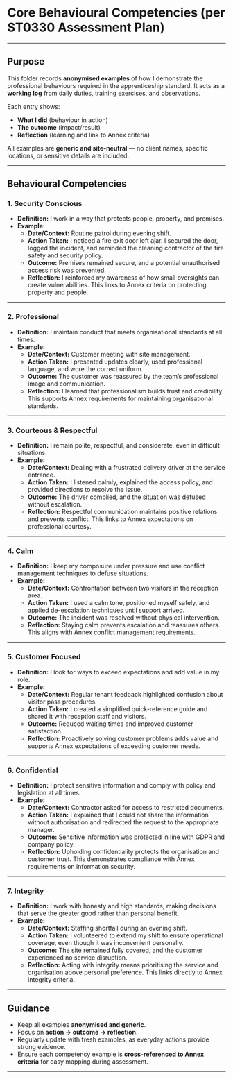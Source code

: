# Core Behavioural Competencies (per ST0330 Assessment Plan)  

---

## Purpose  

This folder records **anonymised examples** of how I demonstrate the professional behaviours required in the apprenticeship standard. It acts as a **working log** from daily duties, training exercises, and observations.  

Each entry shows:  
- **What I did** (behaviour in action)  
- **The outcome** (impact/result)  
- **Reflection** (learning and link to Annex criteria)  

All examples are **generic and site-neutral** — no client names, specific locations, or sensitive details are included.  

---

## Behavioural Competencies  

### 1. Security Conscious  
- **Definition:** I work in a way that protects people, property, and premises.  
- **Example:**  
  - **Date/Context:** Routine patrol during evening shift.  
  - **Action Taken:** I noticed a fire exit door left ajar. I secured the door, logged the incident, and reminded the cleaning contractor of the fire safety and security policy.  
  - **Outcome:** Premises remained secure, and a potential unauthorised access risk was prevented.  
  - **Reflection:** I reinforced my awareness of how small oversights can create vulnerabilities. This links to Annex criteria on protecting property and people.  

---

### 2. Professional  
- **Definition:** I maintain conduct that meets organisational standards at all times.  
- **Example:**  
  - **Date/Context:** Customer meeting with site management.  
  - **Action Taken:** I presented updates clearly, used professional language, and wore the correct uniform.  
  - **Outcome:** The customer was reassured by the team’s professional image and communication.  
  - **Reflection:** I learned that professionalism builds trust and credibility. This supports Annex requirements for maintaining organisational standards.  

---

### 3. Courteous & Respectful  
- **Definition:** I remain polite, respectful, and considerate, even in difficult situations.  
- **Example:**  
  - **Date/Context:** Dealing with a frustrated delivery driver at the service entrance.  
  - **Action Taken:** I listened calmly, explained the access policy, and provided directions to resolve the issue.  
  - **Outcome:** The driver complied, and the situation was defused without escalation.  
  - **Reflection:** Respectful communication maintains positive relations and prevents conflict. This links to Annex expectations on professional courtesy.  

---

### 4. Calm  
- **Definition:** I keep my composure under pressure and use conflict management techniques to defuse situations.  
- **Example:**  
  - **Date/Context:** Confrontation between two visitors in the reception area.  
  - **Action Taken:** I used a calm tone, positioned myself safely, and applied de-escalation techniques until support arrived.  
  - **Outcome:** The incident was resolved without physical intervention.  
  - **Reflection:** Staying calm prevents escalation and reassures others. This aligns with Annex conflict management requirements.  

---

### 5. Customer Focused  
- **Definition:** I look for ways to exceed expectations and add value in my role.  
- **Example:**  
  - **Date/Context:** Regular tenant feedback highlighted confusion about visitor pass procedures.  
  - **Action Taken:** I created a simplified quick-reference guide and shared it with reception staff and visitors.  
  - **Outcome:** Reduced waiting times and improved customer satisfaction.  
  - **Reflection:** Proactively solving customer problems adds value and supports Annex expectations of exceeding customer needs.  

---

### 6. Confidential  
- **Definition:** I protect sensitive information and comply with policy and legislation at all times.  
- **Example:**  
  - **Date/Context:** Contractor asked for access to restricted documents.  
  - **Action Taken:** I explained that I could not share the information without authorisation and redirected the request to the appropriate manager.  
  - **Outcome:** Sensitive information was protected in line with GDPR and company policy.  
  - **Reflection:** Upholding confidentiality protects the organisation and customer trust. This demonstrates compliance with Annex requirements on information security.  

---

### 7. Integrity  
- **Definition:** I work with honesty and high standards, making decisions that serve the greater good rather than personal benefit.  
- **Example:**  
  - **Date/Context:** Staffing shortfall during an evening shift.  
  - **Action Taken:** I volunteered to extend my shift to ensure operational coverage, even though it was inconvenient personally.  
  - **Outcome:** The site remained fully covered, and the customer experienced no service disruption.  
  - **Reflection:** Acting with integrity means prioritising the service and organisation above personal preference. This links directly to Annex integrity criteria.  

---

## Guidance  

- Keep all examples **anonymised and generic**.  
- Focus on **action → outcome → reflection**.  
- Regularly update with fresh examples, as everyday actions provide strong evidence.  
- Ensure each competency example is **cross-referenced to Annex criteria** for easy mapping during assessment.  

---
